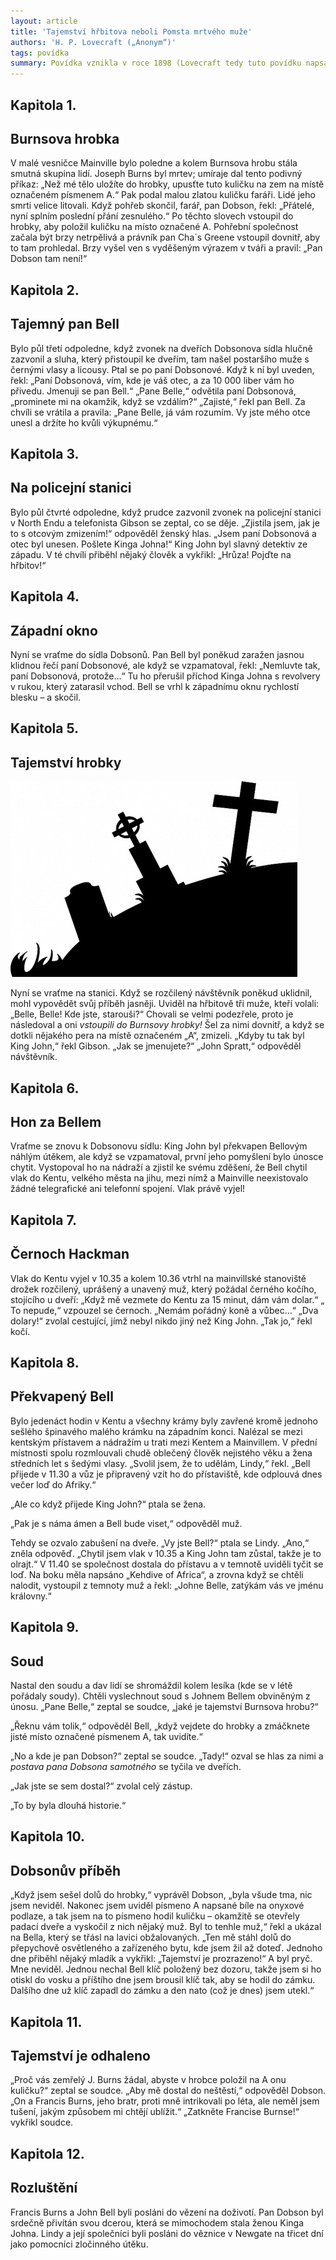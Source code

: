 ```yaml
---
layout: article
title: 'Tajemství hřbitova neboli Pomsta mrtvého muže'
authors: 'H. P. Lovecraft („Anonym“)'
tags: povídka
summary: Povídka vznikla v roce 1898 (Lovecraft tedy tuto povídku napsal coby osmiletý). Jedná se o jednu z Lovecraftových nejranějších prací, která doposud nebyla přeložena do češtiny, ovšem dává tušit, že nitky strachu ve čtenářově mysli má (a bude mít i nadále) H. P. Lovecraft pevně v rukou...
---
```


## Kapitola 1.

## Burnsova hrobka

V malé vesničce Mainville bylo poledne a kolem Burnsova hrobu stála smutná skupina lidí. Joseph Burns byl mrtev; umíraje dal tento podivný příkaz: „Než mé tělo uložíte do hrobky, upusťte tuto kuličku na zem na místě označeném písmenem A.“ Pak podal malou zlatou kuličku faráři. Lidé jeho smrti velice litovali. Když pohřeb skončil, farář, pan Dobson, řekl: „Přátelé, nyní splním poslední přání zesnulého.“ Po těchto slovech vstoupil do hrobky, aby položil kuličku na místo označené A. Pohřební společnost začala být brzy netrpělivá a právník pan Cha´s Greene vstoupil dovnitř, aby to tam prohledal. Brzy vyšel ven s vyděšeným výrazem v tváři a pravil: „Pan Dobson tam není!“

## Kapitola 2.

## Tajemný pan Bell

Bylo půl třetí odpoledne, když zvonek na dveřích Dobsonova sídla hlučně zazvonil a sluha, který přistoupil ke dveřím, tam našel postaršího muže s černými vlasy a licousy. Ptal se po paní Dobsonové. Když k ní byl uveden, řekl: „Paní Dobsonová, vím, kde je váš otec, a za 10 000 liber vám ho přivedu. Jmenuji se pan Bell.“ „Pane Belle,“ odvětila paní Dobsonová, „prominete mi na okamžik, když se vzdálím?“ „Zajisté,“ řekl pan Bell. Za chvíli se vrátila a pravila: „Pane Belle, já vám rozumím. Vy jste mého otce unesl a držíte ho kvůli výkupnému.“

## Kapitola 3.

## Na policejní stanici

Bylo půl čtvrté odpoledne, když prudce zazvonil zvonek na policejní stanici v North Endu a telefonista Gibson se zeptal, co se děje. „Zjistila jsem, jak je to s otcovým zmizením!“ odpověděl ženský hlas. „Jsem paní Dobsonová a otec byl unesen. Pošlete Kinga Johna!“ King John byl slavný detektiv ze západu. V té chvíli přiběhl nějaký člověk a vykřikl: „Hrůza! Pojďte na hřbitov!“

## Kapitola 4.

## Západní okno

Nyní se vraťme do sídla Dobsonů. Pan Bell byl poněkud zaražen jasnou klidnou řečí paní Dobsonové, ale když se vzpamatoval, řekl: „Nemluvte tak, paní Dobsonová, protože...“ Tu ho přerušil příchod Kinga Johna s revolvery v rukou, který zatarasil vchod. Bell se vrhl k západnímu oknu rychlostí blesku – a skočil.

## Kapitola 5.

## Tajemství hrobky

![](tombstones-151263-640-opt.jpg)

Nyní se vraťme na stanici. Když se rozčilený návštěvník poněkud uklidnil, mohl vypovědět svůj příběh jasněji. Uviděl na hřbitově tři muže, kteří volali: „Belle, Belle! Kde jste, starouši?“ Chovali se velmi podezřele, proto je následoval a oni _vstoupili do Burnsovy hrobky!_ Šel za nimi dovnitř, a když se dotkli nějakého pera na místě označeném „A“, zmizeli. „Kdyby tu tak byl King John,“ řekl Gibson. „Jak se jmenujete?“ „John Spratt,“ odpověděl návštěvník.

## Kapitola 6.

## Hon za Bellem

Vraťme se znovu k Dobsonovu sídlu: King John byl překvapen Bellovým náhlým útěkem, ale když se vzpamatoval, první jeho pomyšlení bylo únosce chytit. Vystopoval ho na nádraží a zjistil ke svému zděšení, že Bell chytil vlak do Kentu, velkého města na jihu, mezi nímž a Mainville neexistovalo žádné telegrafické ani telefonní spojení. Vlak právě vyjel!

## Kapitola 7.

## Černoch Hackman

Vlak do Kentu vyjel v 10.35 a kolem 10.36 vtrhl na mainvillské stanoviště drožek rozčilený, uprášený a unavený muž, který požádal černého kočího, stojícího u dveří: „Když mě vezmete do Kentu za 15 minut, dám vám dolar.“ „ To nepude,“ vzpouzel se černoch. „Nemám pořádný koně a vůbec...“ „Dva dolary!“ zvolal cestující, jímž nebyl nikdo jiný než King John. „Tak jo,“ řekl kočí.

## Kapitola 8.

## Překvapený Bell

Bylo jedenáct hodin v Kentu a všechny krámy byly zavřené kromě jednoho sešlého špinavého malého krámku na západním konci. Nalézal se mezi kentským přístavem a nádražím u trati mezi Kentem a Mainvillem. V přední místnosti spolu rozmlouvali chudě oblečený člověk nejistého věku a žena středních let s šedými vlasy. „Svolil jsem, že to udělám, Lindy,“ řekl. „Bell přijede v 11.30 a vůz je připravený vzít ho do přístaviště, kde odplouvá dnes večer loď do Afriky.“

„Ale co když přijede King John?“ ptala se žena.

„Pak je s náma ámen a Bell bude viset,“ odpověděl muž.

Tehdy se ozvalo zabušení na dveře. „Vy jste Bell?“ ptala se Lindy. „Ano,“ zněla odpověď. „Chytil jsem vlak v 10.35 a King John tam zůstal, takže je to olrajt.“ V 11.40 se společnost dostala do přístavu a v temnotě uviděli tyčit se loď. Na boku měla napsáno „Kehdive of Africa“, a zrovna když se chtěli nalodit, vystoupil z temnoty muž a řekl: „Johne Belle, zatýkám vás ve jménu královny.“

## Kapitola 9.

## Soud

Nastal den soudu a dav lidí se shromáždil kolem lesíka (kde se v létě pořádaly soudy). Chtěli vyslechnout soud s Johnem Bellem obviněným z únosu. „Pane Belle,“ zeptal se soudce, „jaké je tajemství Burnsova hrobu?“

„Řeknu vám tolik,“ odpověděl Bell, „když vejdete do hrobky a zmáčknete jisté místo označené písmenem A, tak uvidíte.“

„No a kde je pan Dobson?“ zeptal se soudce. „Tady!“ ozval se hlas za nimi a _postava pana Dobsona samotného_ se tyčila ve dveřích.

„Jak jste se sem dostal?“ zvolal celý zástup.

„To by byla dlouhá historie.“

## Kapitola 10.

## Dobsonův příběh

„Když jsem sešel dolů do hrobky,“ vyprávěl Dobson, „byla všude tma, nic jsem neviděl. Nakonec jsem uviděl písmeno A napsané bíle na onyxové podlaze, a tak jsem na to písmeno hodil kuličku – okamžitě se otevřely padací dveře a vyskočil z nich nějaký muž. Byl to tenhle muž,“ řekl a ukázal na Bella, který se třásl na lavici obžalovaných. „Ten mě stáhl dolů do přepychově osvětleného a zařízeného bytu, kde jsem žil až doteď. Jednoho dne přiběhl nějaký mladík a vykřikl: „Tajemství je prozrazeno!“ A byl pryč. Mne neviděl. Jednou nechal Bell klíč položený bez dozoru, takže jsem si ho otiskl do vosku a příštího dne jsem brousil klíč tak, aby se hodil do zámku. Dalšího dne už klíč zapadl do zámku a den nato (což je dnes) jsem utekl.“

## Kapitola 11.

## Tajemství je odhaleno

„Proč vás zemřelý J. Burns žádal, abyste v hrobce položil na A onu kuličku?“ zeptal se soudce. „Aby mě dostal do neštěstí,“ odpověděl Dobson. „On a Francis Burns, jeho bratr, proti mně intrikovali po léta, ale neměl jsem tušení, jakým způsobem mi chtějí ublížit.“ „Zatkněte Francise Burnse!“ vykřikl soudce.

## Kapitola 12.

## Rozluštění

Francis Burns a John Bell byli posláni do vězení na doživotí. Pan Dobson byl srdečně přivítán svou dcerou, která se mimochodem stala ženou Kinga Johna. Lindy a její společníci byli posláni do věznice v Newgate na třicet dní jako pomocníci zločinného útěku.
